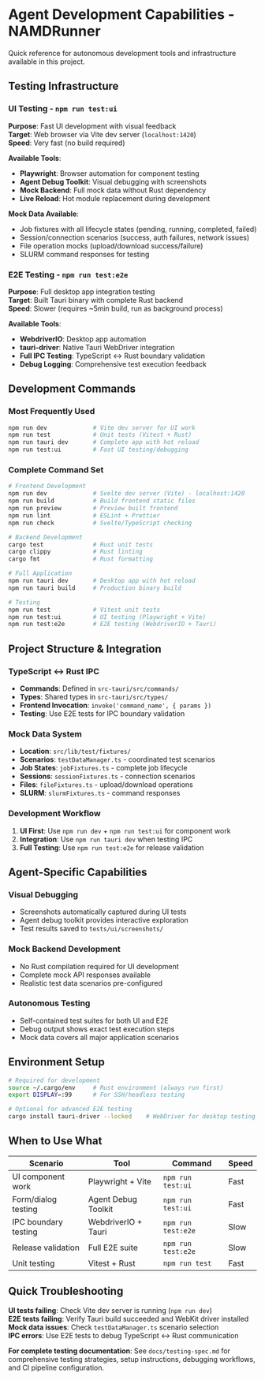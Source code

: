 # Agent Development Capabilities - NAMDRunner

Quick reference for autonomous development tools and infrastructure available in this project.

## Testing Infrastructure

### UI Testing - `npm run test:ui`
**Purpose**: Fast UI development with visual feedback  
**Target**: Web browser via Vite dev server (`localhost:1420`)  
**Speed**: Very fast (no build required)

**Available Tools**:
- **Playwright**: Browser automation for component testing
- **Agent Debug Toolkit**: Visual debugging with screenshots 
- **Mock Backend**: Full mock data without Rust dependency
- **Live Reload**: Hot module replacement during development

**Mock Data Available**:
- Job fixtures with all lifecycle states (pending, running, completed, failed)
- Session/connection scenarios (success, auth failures, network issues)  
- File operation mocks (upload/download success/failure)
- SLURM command responses for testing

### E2E Testing - `npm run test:e2e`
**Purpose**: Full desktop app integration testing  
**Target**: Built Tauri binary with complete Rust backend  
**Speed**: Slower (requires ~5min build, run as background process)

**Available Tools**:
- **WebdriverIO**: Desktop app automation
- **tauri-driver**: Native Tauri WebDriver integration
- **Full IPC Testing**: TypeScript ↔ Rust boundary validation
- **Debug Logging**: Comprehensive test execution feedback

## Development Commands

### Most Frequently Used
```bash
npm run dev             # Vite dev server for UI work
npm run test            # Unit tests (Vitest + Rust)
npm run tauri dev       # Complete app with hot reload
npm run test:ui         # Fast UI testing/debugging
```

### Complete Command Set
```bash
# Frontend Development
npm run dev             # Svelte dev server (Vite) - localhost:1420
npm run build           # Build frontend static files
npm run preview         # Preview built frontend
npm run lint            # ESLint + Prettier
npm run check           # Svelte/TypeScript checking

# Backend Development  
cargo test              # Rust unit tests
cargo clippy            # Rust linting
cargo fmt               # Rust formatting

# Full Application
npm run tauri dev       # Desktop app with hot reload
npm run tauri build     # Production binary build

# Testing
npm run test            # Vitest unit tests
npm run test:ui         # UI testing (Playwright + Vite)
npm run test:e2e        # E2E testing (WebdriverIO + Tauri)
```

## Project Structure & Integration

### TypeScript ↔ Rust IPC
- **Commands**: Defined in `src-tauri/src/commands/`
- **Types**: Shared types in `src-tauri/src/types/`
- **Frontend Invocation**: `invoke('command_name', { params })`
- **Testing**: Use E2E tests for IPC boundary validation

### Mock Data System
- **Location**: `src/lib/test/fixtures/`
- **Scenarios**: `testDataManager.ts` - coordinated test scenarios
- **Job States**: `jobFixtures.ts` - complete job lifecycle
- **Sessions**: `sessionFixtures.ts` - connection scenarios  
- **Files**: `fileFixtures.ts` - upload/download operations
- **SLURM**: `slurmFixtures.ts` - command responses

### Development Workflow
1. **UI First**: Use `npm run dev` + `npm run test:ui` for component work
2. **Integration**: Use `npm run tauri dev` when testing IPC
3. **Full Testing**: Use `npm run test:e2e` for release validation

## Agent-Specific Capabilities

### Visual Debugging
- Screenshots automatically captured during UI tests
- Agent debug toolkit provides interactive exploration
- Test results saved to `tests/ui/screenshots/`

### Mock Backend Development  
- No Rust compilation required for UI development
- Complete mock API responses available
- Realistic test data scenarios pre-configured

### Autonomous Testing
- Self-contained test suites for both UI and E2E
- Debug output shows exact test execution steps
- Mock data covers all major application scenarios

## Environment Setup
```bash
# Required for development
source ~/.cargo/env     # Rust environment (always run first)
export DISPLAY=:99      # For SSH/headless testing

# Optional for advanced E2E testing
cargo install tauri-driver --locked    # WebDriver for desktop testing
```

## When to Use What

| Scenario | Tool | Command | Speed |
|----------|------|---------|--------|
| UI component work | Playwright + Vite | `npm run test:ui` | Fast |  
| Form/dialog testing | Agent Debug Toolkit | `npm run test:ui` | Fast |
| IPC boundary testing | WebdriverIO + Tauri | `npm run test:e2e` | Slow |
| Release validation | Full E2E suite | `npm run test:e2e` | Slow |
| Unit testing | Vitest + Rust | `npm run test` | Fast |

## Quick Troubleshooting

**UI tests failing**: Check Vite dev server is running (`npm run dev`)  
**E2E tests failing**: Verify Tauri build succeeded and WebKit driver installed  
**Mock data issues**: Check `testDataManager.ts` scenario selection  
**IPC errors**: Use E2E tests to debug TypeScript ↔ Rust communication

**For complete testing documentation**: See `docs/testing-spec.md` for comprehensive testing strategies, setup instructions, debugging workflows, and CI pipeline configuration.